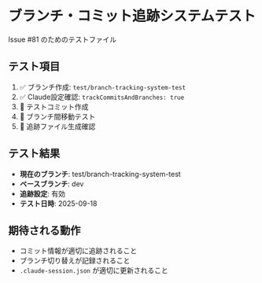 # ブランチ・コミット追跡システムテスト

Issue #81 のためのテストファイル

## テスト項目

1. ✅ ブランチ作成: `test/branch-tracking-system-test`
2. ✅ Claude設定確認: `trackCommitsAndBranches: true`
3. 🔄 テストコミット作成
4. 🔄 ブランチ間移動テスト
5. 🔄 追跡ファイル生成確認

## テスト結果

- **現在のブランチ**: test/branch-tracking-system-test
- **ベースブランチ**: dev
- **追跡設定**: 有効
- **テスト日時**: 2025-09-18

## 期待される動作

- コミット情報が適切に追跡されること
- ブランチ切り替えが記録されること  
- `.claude-session.json` が適切に更新されること